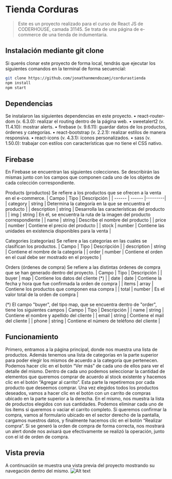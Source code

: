 # Tienda Corduras
> Este es un proyecto realizado para el curso de React JS de CODERHOUSE, camada 31145. Se trata de una página de e-commerce de una tienda de indumentaria.

## Instalación mediante git clone
Si querés clonar este proyecto de forma local, tendrás que ejecutar los siguientes comandos en la terminal de forma secuencial: 
```sh
git clone https://github.com/jonathanmendozamj/cordurastienda
npm install 
npm start
```

## Dependencias
Se instalaron las siguientes dependencias en este proyecto.
•	react-router-dom (v. 6.3.0): realizar el routing dentro de la página web.
•	sweetalert2 (v. 11.4.10): mostrar alerts.
•	firebase (v. 9.6.11): guardar datos de los productos, órdenes y categorías.
•	react-bootstrap (v. 2.2.1): realizar estilos de manera responsiva.
•	react-icons (v. 4.3.1): íconos personalizados.
•	sass (v. 1.50.0): trabajar con estilos con características que no tiene el CSS nativo.

## Firebase
En Firebase se encuentran las siguientes colecciones. Se describirán las mismas junto con los campos que componen cada uno de los objetos de cada colección correspondiente.

Products (productos)
Se refiere a los productos que se ofrecen a la venta en el e-commerce.
| Campo | Tipo | Descripción |
| ------ | ------ |---------|
| category | string | Determina la categoría en la que se encuentra el producto |
| description | string | Desarrolla las características del producto |
| img | string | En él, se encuentra la ruta de la imagen del producto correspondiente |
| name  | string | Describe el nombre del producto |
| price | number | Contiene el precio del producto |
| stock | number | Contiene las unidades en existencia disponibles para la venta |

Categories (categorías)
Se refiere a las categorías en las cuales se clasifican los productos.
| Campo | Tipo | Descripción |
| description | string | Contiene el nombre de la categoría |
| order | number | Contiene el orden en el cual debe ser mostrado en el proyecto |

Orders (órdenes de compra)
Se refiere a las distintas órdenes de compra que se han generado dentro del proyecto.
| Campo | Tipo | Descripción |
| buyer | map | Contiene los datos del cliente (*) |
| date | date | Contiene la fecha y hora que fue confirmada la orden de compra |
| items | array | Contiene los productos que componen esa compra |
| total | number | Es el valor total de la orden de compra |

(*) El campo "buyer", del tipo map, que se encuentra dentro de "order", tiene los siguientes campos 
| Campo | Tipo | Descripción |
| name | string | Contiene el nombre y apellido del cliente |
| email | string | Contiene el mail del cliente |
| phone | string | Contiene el número de teléfono del cliente |

## Funcionamiento
Primero, entramos a la página principal, donde nos muestra una lista de productos. Además tenemos una lista de categorías en la parte superior para poder elegir los mismos de acuerdo a la categoría que pertenecen.
Podemos hacer clic en el botón “Ver más” de cada uno de ellos para ver el detalle del mismo. Dentro de cada uno podemos seleccionar la cantidad de elementos que queremos comprar de acuerdo al stock existente y hacemos clic en el botón “Agregar al carrito”. Esta parte la repetiremos por cada producto que deseemos comprar.
Una vez elegidos todos los productos deseados, vamos a hacer clic en el botón con un carrito de compras ubicado en la parte superior a la derecha. En el mismo, nos muestra la lista de productos elegidos con sus cantidades. Podemos eliminar cada uno de los ítems si queremos o vaciar el carrito completo. 
Si queremos confirmar la compra, vamos al formulario ubicado en el sector derecho de la pantalla, cargamos nuestros datos, y finalmente hacemos clic en el botón “Realizar compra”.
Si se generó la orden de compra de forma correcta, nos mostrará un alert donde nos avisará que efectivamente se realizó la operación, junto con el id de orden de compra.


## Vista previa
A continuación se muestra una vista previa del proyecto mostrando su navegación dentro del mismo.
![Alt text](https://github.com/jonathanmendozamj/cordurastienda/blob/master/public/gif/project.gif)